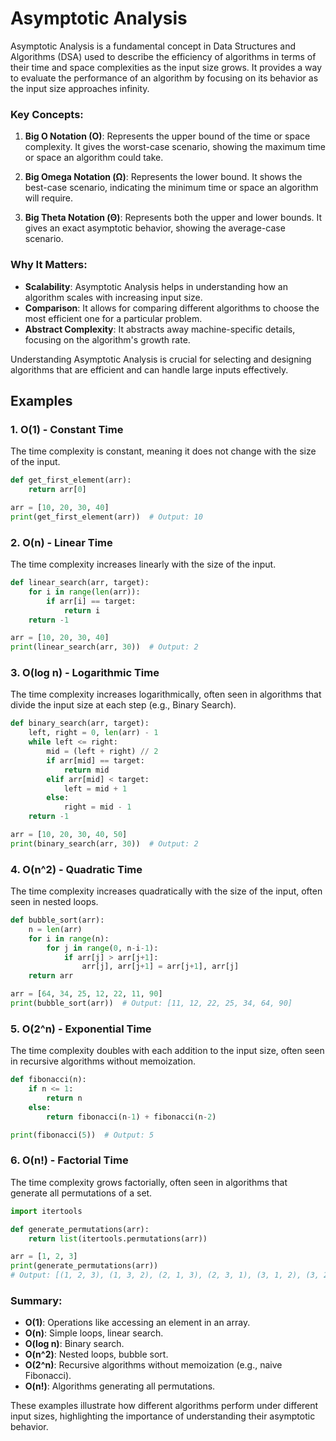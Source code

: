 # Asymptotic Analysis

Asymptotic Analysis is a fundamental concept in Data Structures and Algorithms (DSA) used to describe the efficiency of algorithms in terms of their time and space complexities as the input size grows. It provides a way to evaluate the performance of an algorithm by focusing on its behavior as the input size approaches infinity.

### Key Concepts:

1. **Big O Notation (O)**: Represents the upper bound of the time or space complexity. It gives the worst-case scenario, showing the maximum time or space an algorithm could take.

2. **Big Omega Notation (Ω)**: Represents the lower bound. It shows the best-case scenario, indicating the minimum time or space an algorithm will require.

3. **Big Theta Notation (Θ)**: Represents both the upper and lower bounds. It gives an exact asymptotic behavior, showing the average-case scenario.

### Why It Matters:
- **Scalability**: Asymptotic Analysis helps in understanding how an algorithm scales with increasing input size.
- **Comparison**: It allows for comparing different algorithms to choose the most efficient one for a particular problem.
- **Abstract Complexity**: It abstracts away machine-specific details, focusing on the algorithm's growth rate.

Understanding Asymptotic Analysis is crucial for selecting and designing algorithms that are efficient and can handle large inputs effectively.

## Examples

### 1. **O(1) - Constant Time**

The time complexity is constant, meaning it does not change with the size of the input.

```python
def get_first_element(arr):
    return arr[0]

arr = [10, 20, 30, 40]
print(get_first_element(arr))  # Output: 10
```

### 2. **O(n) - Linear Time**
The time complexity increases linearly with the size of the input.

```python
def linear_search(arr, target):
    for i in range(len(arr)):
        if arr[i] == target:
            return i
    return -1

arr = [10, 20, 30, 40]
print(linear_search(arr, 30))  # Output: 2
```

### 3. **O(log n) - Logarithmic Time**
The time complexity increases logarithmically, often seen in algorithms that divide the input size at each step (e.g., Binary Search).

```python
def binary_search(arr, target):
    left, right = 0, len(arr) - 1
    while left <= right:
        mid = (left + right) // 2
        if arr[mid] == target:
            return mid
        elif arr[mid] < target:
            left = mid + 1
        else:
            right = mid - 1
    return -1

arr = [10, 20, 30, 40, 50]
print(binary_search(arr, 30))  # Output: 2
```

### 4. **O(n^2) - Quadratic Time**
The time complexity increases quadratically with the size of the input, often seen in nested loops.

```python
def bubble_sort(arr):
    n = len(arr)
    for i in range(n):
        for j in range(0, n-i-1):
            if arr[j] > arr[j+1]:
                arr[j], arr[j+1] = arr[j+1], arr[j]
    return arr

arr = [64, 34, 25, 12, 22, 11, 90]
print(bubble_sort(arr))  # Output: [11, 12, 22, 25, 34, 64, 90]
```

### 5. **O(2^n) - Exponential Time**
The time complexity doubles with each addition to the input size, often seen in recursive algorithms without memoization.

```python
def fibonacci(n):
    if n <= 1:
        return n
    else:
        return fibonacci(n-1) + fibonacci(n-2)

print(fibonacci(5))  # Output: 5
```

### 6. **O(n!) - Factorial Time**
The time complexity grows factorially, often seen in algorithms that generate all permutations of a set.

```python
import itertools

def generate_permutations(arr):
    return list(itertools.permutations(arr))

arr = [1, 2, 3]
print(generate_permutations(arr))  
# Output: [(1, 2, 3), (1, 3, 2), (2, 1, 3), (2, 3, 1), (3, 1, 2), (3, 2, 1)]
```

### Summary:
- **O(1)**: Operations like accessing an element in an array.
- **O(n)**: Simple loops, linear search.
- **O(log n)**: Binary search.
- **O(n^2)**: Nested loops, bubble sort.
- **O(2^n)**: Recursive algorithms without memoization (e.g., naive Fibonacci).
- **O(n!)**: Algorithms generating all permutations.

These examples illustrate how different algorithms perform under different input sizes, highlighting the importance of understanding their asymptotic behavior.